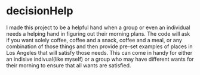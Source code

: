 # decisionHelp
I made this project to be a helpful hand when a group or even an individual needs a helping hand in figuring out their morning plans. The code will ask if you want solely coffee, coffee and a snack, coffee and a meal, or any combination of those things and then provide pre-set examples of places in Los Angeles that will satisfy those needs. 
This can come in handy for either an indisive indivual(like myself) or a group who may have different wants for their morning to ensure that all wants are satisfied. 
